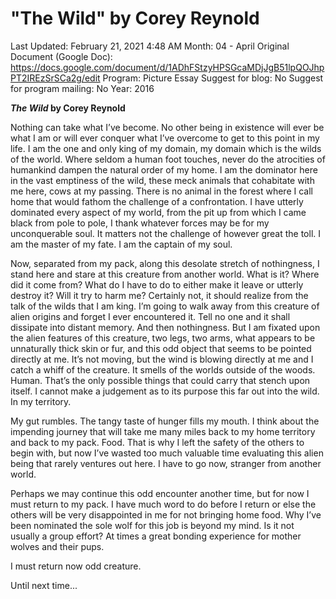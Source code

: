 # "The Wild" by Corey Reynold

Last Updated: February 21, 2021 4:48 AM
Month: 04 - April
Original Document (Google Doc): https://docs.google.com/document/d/1ADhFStzyHPSGcaMDjJgB51lpQOJhpPT2IREzSrSCa2g/edit
Program: Picture Essay
Suggest for blog: No
Suggest for program mailing: No
Year: 2016

***The Wild* by Corey Reynold**

Nothing can take what I’ve become. No other being in existence will ever be what I am or will ever conquer what I’ve overcome to get to this point in my life. I am the one and only king of my domain, my domain which is the wilds of the world. Where seldom a human foot touches, never do the atrocities of humankind dampen the natural order of my home. I am the dominator here in the vast emptiness of the wild, these meck animals that cohabitate with me here, cows at my passing. There is no animal in the forest where I call home that would fathom the challenge of a confrontation. I have utterly dominated every aspect of my world, from the pit up from which I came black from pole to pole, I thank whatever forces may be for my unconquerable soul. It matters not the challenge of however great the toll. I am the master of my fate. I am the captain of my soul.

Now, separated from my pack, along this desolate stretch of nothingness, I stand here and stare at this creature from another world. What is it? Where did it come from? What do I have to do to either make it leave or utterly destroy it? Will it try to harm me? Certainly not, it should realize from the talk of the wilds that I am king. I’m going to walk away from this creature of alien origins and forget I ever encountered it. Tell no one and it shall dissipate into distant memory. And then nothingness. But I am fixated upon the alien features of this creature, two legs, two arms, what appears to be unnaturally thick skin or fur, and this odd object that seems to be pointed directly at me. It’s not moving, but the wind is blowing directly at me and I catch a whiff of the creature. It smells of the worlds outside of the woods. Human. That’s the only possible things that could carry that stench upon itself. I cannot make a judgement as to its purpose this far out into the wild. In my territory.

My gut rumbles. The tangy taste of hunger fills my mouth. I think about the impending journey that will take me many miles back to my home territory and back to my pack. Food. That is why I left the safety of the others to begin with, but now I’ve wasted too much valuable time evaluating this alien being that rarely ventures out here. I have to go now, stranger from another world.

Perhaps we may continue this odd encounter another time, but for now I must return to my pack. I have much word to do before I return or else the others will be very disappointed in me for not bringing home food. Why I’ve been nominated the sole wolf for this job is beyond my mind. Is it not usually a group effort? At times a great bonding experience for mother wolves and their pups.

I must return now odd creature.

Until next time...